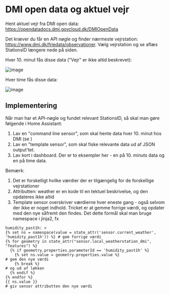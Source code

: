 # DMI open data og aktuel vejr

Hent aktuel vejr fra DMI open data: https://opendatadocs.dmi.govcloud.dk/DMIOpenData

Det kræver du får en API nøgle og finder nærmeste vejrstation: https://www.dmi.dk/friedata/observationer. Vælg vejrstation og se aflæs StationsID længere nede på siden.

Hver 10. minut fås disse data ("Vejr" er ikke altid beskrevet):

![image](https://github.com/MaximusClavius/DMI-vejr/assets/103023823/bc79b91a-fc69-40c0-ab48-c21ac9287665)

Hver time fås disse data:

![image](https://github.com/MaximusClavius/DMI-vejr/assets/103023823/4ad8877c-e155-41fe-bcbb-b3695f440248)

## Implementering
Når man har et API-nøgle og fundet relevant StationsID, så skal man gøre følgende i Home Assistant:
1) Lav en "command line sensor", som skal hente data hver 10. minut hos DMI (se )
2) Lav en "template sensor", som skal fiske relevante data ud af JSON output'tet.
3) Lav kort i dashboard. Der er to eksempler her - en på 10. minuts data og en på time data.

Bemærk: 
1) Det er forskelligt hvilke værdier der er tilgængelig for de forskellige vejrstationer
2) Attributten: weather er en kode til en tektuel beskrivelse, og den opdateres ikke altid
3) Template sensor overskriver værdierne hver eneste gang - også selvom der ikke er noget indhold. Tricket er at gemme forrige værdi, og opdater med den nye såfremt den findes. Det dette formål skal man bruge namespace i jinja2, fx
```
humidity_past1h: >
{% set ns = namespace(value = state_attr('sensor.current_weather', 'humidity_past1h')) %} # gem forrige værdi
{% for geometry in state_attr("sensor.local_weatherstation_dmi", "features") %}
  {% if geometry.properties.parameterId == 'humidity_past1h' %}
    {% set ns.value = geometry.properties.value %}                                        # gem den nye værdi
    {% break %}                                                                           # og ud af løkken
  {% endif %}
{% endfor %}
{{ ns.value }}                                                                            # giv sensor attributten den nye værdi
```
